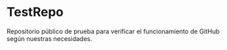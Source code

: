 TestRepo
========

Repositorio público de prueba para verificar el funcionamiento de GitHub según nuestras necesidades.
